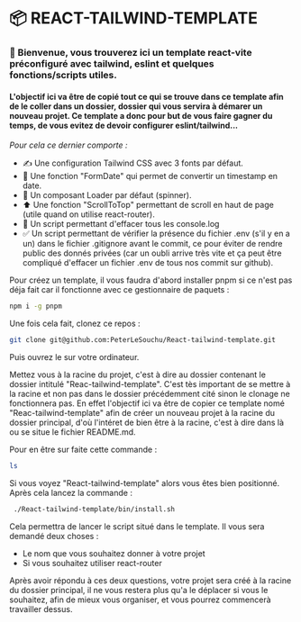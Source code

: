 # 📦 REACT-TAILWIND-TEMPLATE

### 🎉 Bienvenue, vous trouverez ici un template react-vite préconfiguré avec tailwind, eslint et quelques fonctions/scripts utiles.

#### L'objectif ici va être de copié tout ce qui se trouve dans ce template afin de le coller dans un dossier, dossier qui vous servira à démarer un nouveau projet. Ce template a donc pour but de vous faire gagner du temps, de vous evitez de devoir configurer eslint/tailwind...

_Pour cela ce dernier comporte :_

- ✍️ Une configuration Tailwind CSS avec 3 fonts par défaut.
- 📅 Une fonction "FormDate" qui permet de convertir un timestamp en date.
- 🔄 Un composant Loader par défaut (spinner).
- ⬆️ Une fonction "ScrollToTop" permettant de scroll en haut de page (utile quand on utilise react-router).
- 🧹 Un script permettant d'effacer tous les console.log
- ✅ Un script permettant de vérifier la présence du fichier .env
  (s'il y en a un) dans le fichier .gitignore avant le commit, ce pour éviter de rendre public des donnés privées (car un oubli arrive très vite et ça peut être compliqué d'effacer un fichier .env de tous nos commit sur github).

Pour créez un template, il vous faudra d'abord installer pnpm si ce n'est pas déja fait car il fonctionne avec ce gestionnaire de paquets :

```bash
npm i -g pnpm
```

Une fois cela fait, clonez ce repos :

```bash
git clone git@github.com:PeterLeSouchu/React-tailwind-template.git
```

Puis ouvrez le sur votre ordinateur.

Mettez vous à la racine du projet, c'est à dire au dossier contenant le dossier intitulé "Reac-tailwind-template". C'est tès important de se mettre à la racine et non pas dans le dossier précédemment cité sinon le clonage ne fonctionnera pas. En effet l'objectif ici va être de copier ce template nomé "Reac-tailwind-template" afin de créer un nouveau projet à la racine du dossier principal, d'où l'intéret de bien être à la racine, c'est à dire dans là ou se situe le fichier README.md.

Pour en être sur faite cette commande :

```bash
ls
```

Si vous voyez "React-tailwind-template" alors vous êtes bien positionné.
Après cela lancez la commande :

```bash
 ./React-tailwind-template/bin/install.sh
```

Cela permettra de lancer le script situé dans le template.
Il vous sera demandé deux choses :

- Le nom que vous souhaitez donner à votre projet
- Si vous souhaitez utiliser react-router

Après avoir répondu à ces deux questions, votre projet sera créé à la racine du dossier principal, il ne vous restera plus qu'a le déplacer si vous le souhaitez, afin de mieux vous organiser, et vous pourrez commencerà travailler dessus.
